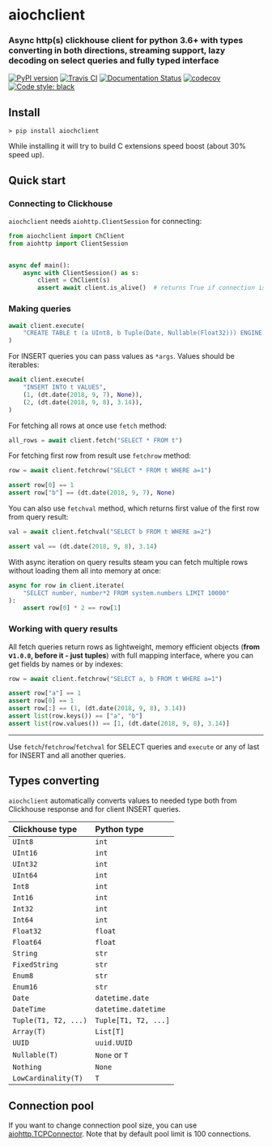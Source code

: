 # aiochclient
### Async http(s) clickhouse client for python 3.6+ with types converting in both directions, streaming support, lazy decoding on select queries and fully typed interface

[![PyPI version](https://badge.fury.io/py/aiochclient.svg)](https://badge.fury.io/py/aiochclient)
[![Travis CI](https://travis-ci.org/maximdanilchenko/aiochclient.svg?branch=master)](https://travis-ci.org/maximdanilchenko/aiochclient)
[![Documentation Status](https://readthedocs.org/projects/aiochclient/badge/?version=latest)](https://aiochclient.readthedocs.io/en/latest/?badge=latest)
[![codecov](https://codecov.io/gh/maximdanilchenko/aiochclient/branch/master/graph/badge.svg)](https://codecov.io/gh/maximdanilchenko/aiochclient)
[![Code style: black](https://img.shields.io/badge/code%20style-black-000000.svg)](https://github.com/ambv/black)

## Install
```
> pip install aiochclient
```

While installing it will try to build C extensions speed boost (about 30% speed up).

## Quick start

### Connecting to Clickhouse

`aiochclient` needs `aiohttp.ClientSession` for connecting:

```python
from aiochclient import ChClient
from aiohttp import ClientSession


async def main():
    async with ClientSession() as s:
        client = ChClient(s)
        assert await client.is_alive()  # returns True if connection is Ok

```

### Making queries
```python
await client.execute(
    "CREATE TABLE t (a UInt8, b Tuple(Date, Nullable(Float32))) ENGINE = Memory"
)
```
For INSERT queries you can pass values as `*args`. Values should be iterables:
```python
await client.execute(
    "INSERT INTO t VALUES",
    (1, (dt.date(2018, 9, 7), None)),
    (2, (dt.date(2018, 9, 8), 3.14)),
)
```
For fetching all rows at once use `fetch` method:
```python
all_rows = await client.fetch("SELECT * FROM t")
```
For fetching first row from result use `fetchrow` method:
```python
row = await client.fetchrow("SELECT * FROM t WHERE a=1")

assert row[0] == 1
assert row["b"] == (dt.date(2018, 9, 7), None)
```
You can also use `fetchval` method, which returns 
first value of the first row from query result:
```python
val = await client.fetchval("SELECT b FROM t WHERE a=2")

assert val == (dt.date(2018, 9, 8), 3.14)
```
With async iteration on query results steam you can fetch 
multiple rows without loading them all into memory at once:
```python
async for row in client.iterate(
    "SELECT number, number*2 FROM system.numbers LIMIT 10000"
):
    assert row[0] * 2 == row[1]
```
### Working with query results
All fetch queries return rows as lightweight, memory 
efficient objects (**from v`1.0.0`, before it - just tuples**)
with full mapping interface, where 
you can get fields by names or by indexes: 
```python
row = await client.fetchrow("SELECT a, b FROM t WHERE a=1")

assert row["a"] == 1
assert row[0] == 1
assert row[:] == (1, (dt.date(2018, 9, 8), 3.14))
assert list(row.keys()) == ["a", "b"]
assert list(row.values()) == [1, (dt.date(2018, 9, 8), 3.14)]
```

------

Use `fetch`/`fetchrow`/`fetchval` for SELECT queries 
and `execute` or any of last for INSERT and all another queries.

## Types converting

`aiochclient` automatically converts values to needed type both 
from Clickhouse response and for client INSERT queries.

| Clickhouse type | Python type |
|:----------------|:------------|
| `UInt8` | `int` |
| `UInt16` | `int` |
| `UInt32` | `int` |
| `UInt64` | `int` |
| `Int8` | `int` |
| `Int16` | `int` |
| `Int32` | `int` |
| `Int64` | `int` |
| `Float32` | `float` |
| `Float64` | `float` |
| `String` | `str` |
| `FixedString` | `str` |
| `Enum8` | `str` |
| `Enum16` | `str` |
| `Date` | `datetime.date` |
| `DateTime` | `datetime.datetime` |
| `Tuple(T1, T2, ...)` | `Tuple[T1, T2, ...]` |
| `Array(T)` | `List[T]` |
| `UUID` | `uuid.UUID` |
| `Nullable(T)` | `None` or `T` |
| `Nothing` | `None` |
| `LowCardinality(T)` | `T` |

## Connection pool

If you want to change connection pool size, you can use 
[aiohttp.TCPConnector](https://docs.aiohttp.org/en/stable/client_advanced.html#limiting-connection-pool-size). 
Note that by default pool limit is 100 connections.
